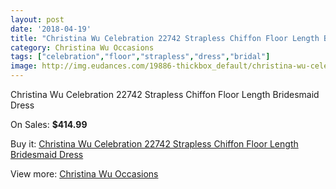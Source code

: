 ```yaml
---
layout: post
date: '2018-04-19'
title: "Christina Wu Celebration 22742 Strapless Chiffon Floor Length Bridesmaid Dress"
category: Christina Wu Occasions
tags: ["celebration","floor","strapless","dress","bridal"]
image: http://img.eudances.com/19886-thickbox_default/christina-wu-celebration-22742-strapless-chiffon-floor-length-bridesmaid-dress.jpg
---
```

Christina Wu Celebration 22742 Strapless Chiffon Floor Length Bridesmaid Dress

On Sales: **$414.99**
<a href="https://www.eudances.com/en/christina-wu-occasions/5938-christina-wu-celebration-22742-strapless-chiffon-floor-length-bridesmaid-dress.html"><amp-img layout="responsive" width="600" height="600" src="//img.eudances.com/19886-thickbox_default/christina-wu-celebration-22742-strapless-chiffon-floor-length-bridesmaid-dress.jpg" alt="Christina Wu Celebration 22742 Strapless Chiffon Floor Length Bridesmaid Dress 0" /></a>
<a href="https://www.eudances.com/en/christina-wu-occasions/5938-christina-wu-celebration-22742-strapless-chiffon-floor-length-bridesmaid-dress.html"><amp-img layout="responsive" width="600" height="600" src="//img.eudances.com/19887-thickbox_default/christina-wu-celebration-22742-strapless-chiffon-floor-length-bridesmaid-dress.jpg" alt="Christina Wu Celebration 22742 Strapless Chiffon Floor Length Bridesmaid Dress 1" /></a>

Buy it: [Christina Wu Celebration 22742 Strapless Chiffon Floor Length Bridesmaid Dress](https://www.eudances.com/en/christina-wu-occasions/5938-christina-wu-celebration-22742-strapless-chiffon-floor-length-bridesmaid-dress.html "Christina Wu Celebration 22742 Strapless Chiffon Floor Length Bridesmaid Dress")

View more: [Christina Wu Occasions](https://www.eudances.com/en/59-christina-wu-occasions "Christina Wu Occasions")